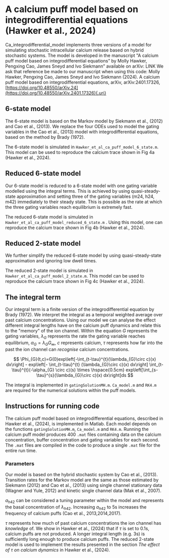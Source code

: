 # A calcium puff model based on integrodifferential equations (Hawker et al., 2024)

Ca_integrodifferential_model implements three versions of a model for simulating stochastic intracellular calcium release based on hybrid stochastic systems. The model is developed in the manuscript "A calcium puff model based on integrodifferential equations” by Molly Hawker, Pengxing Cao, James Sneyd and Ivo Siekmann” available on arXiv: LINK We ask that reference be made to our manuscript when using this code: Molly Hawker, Pengxing Cao, James Sneyd and Ivo Siekmann (2024). A calcium puff model based on integrodifferential equations, arXiv, arXiv:2401.17326, [https://doi.org/10.48550/arXiv.24](https://doi.org/10.48550/arXiv.2401.17326){.uri}

## 6-state model

The 6-state model is based on the Markov model by Siekmann et al., (2012) and Cao et al., (2013). We replace the four ODEs used to model the gating variables in the Cao et al., (2013) model with integrodifferential equations, based on the method by Brady (1972).

The 6-state model is simulated in `Hawker_et_al_ca_puff_model_6_state.m`. This model can be used to reproduce the calcium trace shown in Fig 4a (Hawker et al., 2024).

## Reduced 6-state model

Our 6-state model is reduced to a 6-state model with one gating variable modelled using the integral terms. This is achieved by using quasi-steady-state approximation and setting three of the gating variables (m24, h24, m42) immediately to their steady state. This is possible as the rate at which the three gating variables reach equilibrium is extremely fast.

The reduced 6-state model is simulated in `Hawker_et_al_ca_puff_model_reduced_6_state.m` . Using this model, one can reproduce the calcium trace shown in Fig 4b (Hawker et al., 2024).

## Reduced 2-state model

We further simplify the reduced 6-state model by using quasi-steady-state approximation and ignoring low dwell times.

The reduced 2-state model is simulated in `Hawker_et_al_ca_puff_model_2_state.m`. This model can be used to reproduce the calcium trace shown in Fig 4c (Hawker et al., 2024).

## The integral term

Our integral term is a finite version of the integrodifferential equation by Brady (1972). We interpret the integral as a temporal weighted average over past calcium concentrations. Using our model we can analyse the effect different integral lengths have on the calcium puff dynamics and relate this to the "memory" of the ion channel. Within the equation $G$ represents the gating variables, $\lambda_{G}$ represents the rate the gating variable reaches equilibrium, $\alpha_{G}=\lambda_{G}G_{\infty}$, $c$ represents calcium, $\tau$ represents how far into the past the ion channel can *recognise* calcium concentrations.

$$
\Phi_{G}(t,c)=G(0)exp\left[-\int_{t-\tau}^{t}(\lambda_{G}\circ c)(x) dx\right]    - exp\left[- \int_{t-\tau}^{t}  (\lambda_{G}\circ c)(x) dx\right] \int_{t-\tau}^{t}(-\alpha_{G} \circ c)(s) \times \hspace{0.5cm} exp\left[\int_{s-\tau}^{s}(\lambda_{G}\circ c)(x) dx\right]ds
$$

The integral is implemented in `gatingSolutionMH.m`. `Ca_model.m` and `RK4.m` are required for the numerical solutions within the puff models.

## Instructions for running code

The calcium puff model based on integrodifferential equations, described in Hawker et al., (2024), is implemented in Matlab. Each model depends on the functions `gatingSolutionMH.m`, `Ca_model.m` and `RK4.m`. Running the calcium puff model produces 400 `.mat` files containing data on the calcium concentration, buffer concentration and gating variables for each second. The `.mat` files are compiled in the code to produce a single `.mat` file for the entire run time.

### Parameters

Our model is based on the hybrid stochastic system by Cao et al., (2013). Transition rates for the Markov model are the same as those estimated by Siekmann (2012) and Cao et al., (2013) using single channel stationary data (Wagner and Yule, 2012) and kinetic single channel data (Mak et al., 2007).

$a_{h42}$ can be considered a tuning parameter within the model and represents the basal concentration of $\lambda_{h42}$. Increasing $a_{h42}$ to 5s increases the frequency of calcium puffs (Cao et al., 2013,2014,2017).

$\tau$ represents how much of past calcium concentrations the ion channel has *knowledge* of. We show in Hawker et al., (2024) that if $\tau$ is set to 0.1s, calcium puffs are not produced. A longer integral length (e.g. 3s) is sufficiently long enough to produce calcium puffs. The reduced 2-state model is used to implement the results presented in the section *The effect of* $\tau$ *on calcium dynamics* in Hawker et al., (2024).
